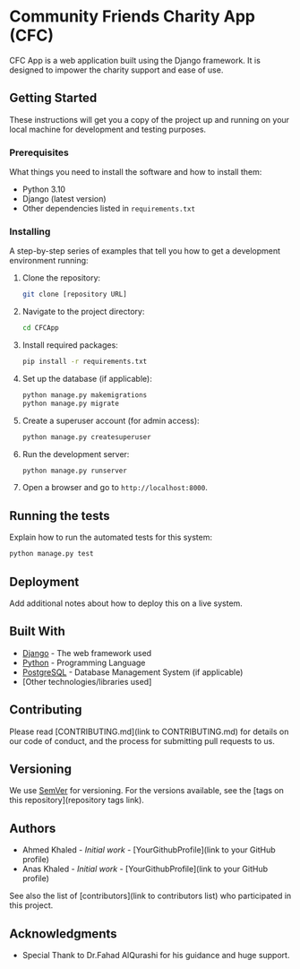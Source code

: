 # Community Friends Charity App (CFC)

CFC App is a web application built using the Django framework. It is designed to impower the charity support and ease of use.

## Getting Started

These instructions will get you a copy of the project up and running on your local machine for development and testing purposes.

### Prerequisites

What things you need to install the software and how to install them:

- Python 3.10
- Django (latest version)
- Other dependencies listed in `requirements.txt`

### Installing

A step-by-step series of examples that tell you how to get a development environment running:

1. Clone the repository:
   ```bash
   git clone [repository URL]
   ```
2. Navigate to the project directory:
   ```bash
   cd CFCApp
   ```
3. Install required packages:
   ```bash
   pip install -r requirements.txt
   ```
4. Set up the database (if applicable):
   ```bash
   python manage.py makemigrations
   python manage.py migrate
   ```
5. Create a superuser account (for admin access):
   ```bash
   python manage.py createsuperuser
   ```
6. Run the development server:
   ```bash
   python manage.py runserver
   ```
7. Open a browser and go to `http://localhost:8000`.

## Running the tests

Explain how to run the automated tests for this system:

```bash
python manage.py test
```

## Deployment

Add additional notes about how to deploy this on a live system.

## Built With

* [Django](https://www.djangoproject.com/) - The web framework used
* [Python](https://www.python.org/) - Programming Language
* [PostgreSQL](https://www.postgresql.org/) - Database Management System (if applicable)
* [Other technologies/libraries used]

## Contributing

Please read [CONTRIBUTING.md](link to CONTRIBUTING.md) for details on our code of conduct, and the process for submitting pull requests to us.

## Versioning

We use [SemVer](http://semver.org/) for versioning. For the versions available, see the [tags on this repository](repository tags link).

## Authors

* Ahmed Khaled - *Initial work* - [YourGithubProfile](link to your GitHub profile)
* Anas Khaled - *Initial work* - [YourGithubProfile](link to your GitHub profile)

See also the list of [contributors](link to contributors list) who participated in this project.


## Acknowledgments

* Special Thank to Dr.Fahad AlQurashi for his guidance and huge support.
